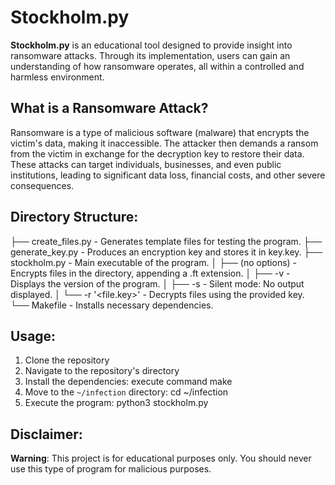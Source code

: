 # Stockholm.py

**Stockholm.py** is an educational tool designed to provide insight into ransomware attacks. Through its implementation, users can gain an understanding of how ransomware operates, all within a controlled and harmless environment.

## What is a Ransomware Attack?

Ransomware is a type of malicious software (malware) that encrypts the victim's data, making it inaccessible. The attacker then demands a ransom from the victim in exchange for the decryption key to restore their data. These attacks can target individuals, businesses, and even public institutions, leading to significant data loss, financial costs, and other severe consequences.

## Directory Structure:

├── create_files.py - Generates template files for testing the program.
├── generate_key.py - Produces an encryption key and stores it in key.key.
├── stockholm.py - Main executable of the program.
│ ├── (no options) - Encrypts files in the directory, appending a .ft extension.
│ ├── -v - Displays the version of the program.
│ ├── -s - Silent mode: No output displayed.
│ └── -r '<file.key>' - Decrypts files using the provided key.
└── Makefile - Installs necessary dependencies.

## Usage:

1. Clone the repository
2. Navigate to the repository's directory
3. Install the dependencies: execute command make
4. Move to the `~/infection` directory: cd  ~/infection
5. Execute the program: python3 stockholm.py


## Disclaimer:

**Warning**: This project is for educational purposes only. You should never use this type of program for malicious purposes.


